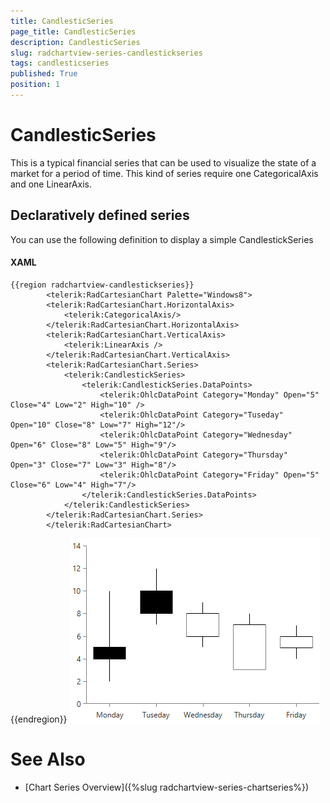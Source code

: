```yaml
---
title: CandlesticSeries
page_title: CandlesticSeries
description: CandlesticSeries
slug: radchartview-series-candlestickseries
tags: candlesticseries
published: True
position: 1
---
```


# CandlesticSeries



This is a typical financial series that can be used to visualize the state of a market for a period of time. This kind of series require one CategoricalAxis and one LinearAxis.

## Declaratively defined series

You can use the following definition to display a simple CandlestickSeries

#### XAML
	{{region radchartview-candlestickseries}}
            <telerik:RadCartesianChart Palette="Windows8">
            <telerik:RadCartesianChart.HorizontalAxis>
                <telerik:CategoricalAxis/>
            </telerik:RadCartesianChart.HorizontalAxis>
            <telerik:RadCartesianChart.VerticalAxis>
                <telerik:LinearAxis />
            </telerik:RadCartesianChart.VerticalAxis>
            <telerik:RadCartesianChart.Series>
                <telerik:CandlestickSeries>
                    <telerik:CandlestickSeries.DataPoints>
                        <telerik:OhlcDataPoint Category="Monday" Open="5" Close="4" Low="2" High="10" />
                        <telerik:OhlcDataPoint Category="Tuseday" Open="10" Close="8" Low="7" High="12"/>
                        <telerik:OhlcDataPoint Category="Wednesday" Open="6" Close="8" Low="5" High="9"/>
                        <telerik:OhlcDataPoint Category="Thursday" Open="3" Close="7" Low="3" High="8"/>
                        <telerik:OhlcDataPoint Category="Friday" Open="5" Close="6" Low="4" High="7"/>
                    </telerik:CandlestickSeries.DataPoints>
                </telerik:CandlestickSeries>
            </telerik:RadCartesianChart.Series>
            </telerik:RadCartesianChart>
{{endregion}}
![radchartview-series-candlestickseries](images/radchartview-series-candlestickseries.png)

# See Also

 * [Chart Series Overview]({%slug radchartview-series-chartseries%})
